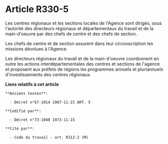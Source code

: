 # Article R330-5

Les centres régionaux et les sections locales de l'Agence sont dirigés, sous l'autorité des directeurs régionaux et
départementaux du travail et de la main-d'oeuvre par des chefs de centre et des chefs de section.

Les chefs de centre et de section assurent dans leur circonscription les missions dévolues à l'Agence.

Les directeurs régionaux du travail et de la main-d'oeuvre coordonnent en outre les actions interdépartementales des centres
et sections de l'agence et proposent aux préfets de régions les programmes annuels et pluriannuels d'investissements des
centres régionaux.

**Liens relatifs à cet article**

	**Anciens textes**:

	  - Décret n°67-1014 1967-11-21 ART. 5

	**Codifié par**:

	  - Décret n°73-1048 1973-11-15

	**Cité par**:

	  - Code du travail - art. R312-2 (M)

